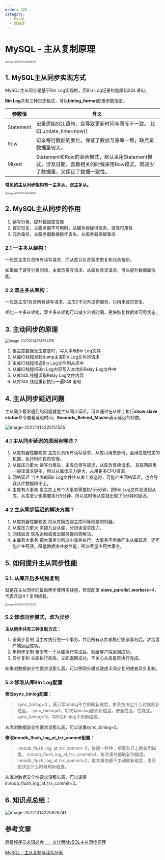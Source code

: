 ```yaml
---
order: 325
category:
  - Mysql
  - 数据库
---
```


# MySQL - 主从复制原理

<img src="https://zszblog.oss-cn-beijing.aliyuncs.com/zszblog/image-20221014225826741.png" alt="image-20221014225826741" style="zoom:50%;" />

## 1. **MySQL主从同步实现方式**

MySQL主从同步是基于Bin Log实现的，而Bin Log记录的是原始SQL语句。

**Bin Log**共有三种日志格式，可以**binlog_format**配置参数指定。

| 参数值    | 含义                                                         |
| --------- | ------------------------------------------------------------ |
| Statement | 记录原始SQL语句，会导致更新时间与原库不一致。 比如 update_time=now() |
| Row       | 记录每行数据的变化，保证了数据与原库一致，缺点是数据量较大。 |
| Mixed     | Statement和Row的混合模式，默认采用Statement模式，涉及日期、函数相关的时候采用Row模式，既减少了数据量，又保证了数据一致性。 |

**常见的主从同步架构有一主多从、双主多从。**

<img src="https://zszblog.oss-cn-beijing.aliyuncs.com/zszblog/image-20221014224519505.png" alt="image-20221014224519505" style="zoom:50%;" />



## **2. MySQL主从同步的作用**

1. 读写分离，提升数据库性能
2. 容灾恢复，主服务器不可用时，从服务器提供服务，提高可用性
3. 冗余备份，主服务器数据损坏丢失，从服务器保留备份

### 2.1 **一主多从架构：**

一般是主库负责所有读写请求，而从库只负责容灾恢复和冗余备份。

如果做了读写分离的话，主库负责写请求，从库负责读请求，可以提升数据库性能。

### 2.2 **双主多从架构：**

一般是主库1负责所有读写请求，主库2不对外提供服务，只用来容灾恢复。

相比一主多从架构，双主多从架构可以减少宕机时间，更快恢复数据库可用状态。

## **3. 主动同步的原理**

<img src="https://zszblog.oss-cn-beijing.aliyuncs.com/zszblog/image-20221014224754176.png" alt="image-20221014224754176" style="zoom:80%;" />

1. 当主库数据发生变更时，写入本地Bin Log文件
2. 从库IO线程发起dump主库Bin Log文件的请求
3. 主库IO线程推送Bin Log文件到从库中
4. 从库IO线程把Bin Log内容写入本地的Relay Log文件中
5. 从库SQL线程读取Relay Log文件内容
6. 从库SQL线程重新执行一遍SQL语句

## **4. 主从同步延迟问题**

主从同步最常遇到的问题就是主从同步延迟，可以通过在从库上执行**show slave status**命令查看延迟时间，**Seconds_Behind_Master**表示延迟的秒数。

![image-20221014225151555](https://abelsun-1256449468.cos.ap-beijing.myqcloud.com/image/image-20221014225151555.png)

### **4.1 主从同步延迟的原因有哪些？**

1. 从库机器性能较差
   主库负责所有读写请求，从库只用来备份，会用性能较差的机器，执行时间自然较慢。
2. 从库压力更大
   读写分离后，主库负责写请求，从库负责读请求。
   互联网应用一般读请求更多，所以从库读压力更大，占用更多CPU资源。
3. 网络延迟
   当主库的Bin Log文件往从库上发送时，可能产生网络延迟，也会导致从库数据跟不上。
4. 主库有大事务
   当主库上有个大事务需要执行5分钟，把Bin Log文件发送到从库，从库至少也需要执行5分钟，所以这时候从库就出现了5分钟的延迟。

### 4.2 **主从同步延迟的解决方案？**

1. 从库机器性能较差
   把从库换成跟主库同等规格的机器。
2. 从库压力更大
   多搞几台从库，分担读请求压力。
3. 网络延迟
   联系运维或者云服务提供商解决。
4. 主库有大事务
   把大事务分割成小事务执行，大事务不但会产生从库延迟，还可能产生死锁，降低数据库并发性能，所以尽量少用大事务。

## **5. 如何提升主从同步性能**

### 5.1. 从库开启多线程复制

就是在主从同步的最后两步使用多线程，修改配置 **slave_parallel_workers**=4，代表开启4个复制线程。

<img src="https://zszblog.oss-cn-beijing.aliyuncs.com/zszblog/image-20221014225527025.png" alt="image-20221014225527025" style="zoom:50%;" />

### 5.2 修改同步模式，改为异步

**主从同步共有三种复制方式：**

1. 全同步复制
   当主库执行完一个事务，并且所有从库都执行完该事务后，才给客户端返回成功。
2. 半同步复制
   至少有一个从库执行完成后，就给客户端返回成功。
3. 异步复制
   主库执行完后，立即返回成功，不关心从库是否执行完成。

如果对数据安全性要求没那么高，可以把同步模式改成半同步复制或者异步复制。

### 5.3 修改从库Bin Log配置

**修改sync_binlog配置：**

> sync_binlog=0 ，表示写binlog不立即刷新磁盘，由系统决定什么时候刷新磁盘。
> sync_binlog=1，每次写binlog都刷新磁盘，安全性高，性能差。
> sync_binlog=N，写N次binlog才刷新磁盘。

从库对数据安全性要求没那么高，可以设置sync_binlog=0。



**修改innodb_flush_log_at_trx_commit配置：**

> innodb_flush_log_at_trx_commit=0，每隔一秒钟，把事务日志刷新到磁盘。
> innodb_flush_log_at_trx_commit=1，每次事务都刷新到磁盘。
> innodb_flush_log_at_trx_commit=2，每次事务都不主动刷新磁盘，由系统决定什么时候刷新磁盘。

从库对数据安全性要求没那么高，可以设置innodb_flush_log_at_trx_commit=2。

## 6. **知识点总结：**

![image-20221014225826741](https://abelsun-1256449468.cos.ap-beijing.myqcloud.com/image/image-20221014225826741.png)



## 参考文章

[高级程序员必知必会，一文详解MySQL主从同步原理](https://zhuanlan.zhihu.com/p/533187002)

[MySQL - 主从复制与读写分离](https://pdai.tech/md/db/sql-mysql/sql-mysql-slave.html)
